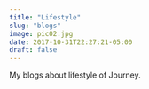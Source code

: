```yaml
---
title: "Lifestyle"
slug: "blogs"
image: pic02.jpg
date: 2017-10-31T22:27:21-05:00
draft: false
---
```


My blogs about lifestyle of Journey.